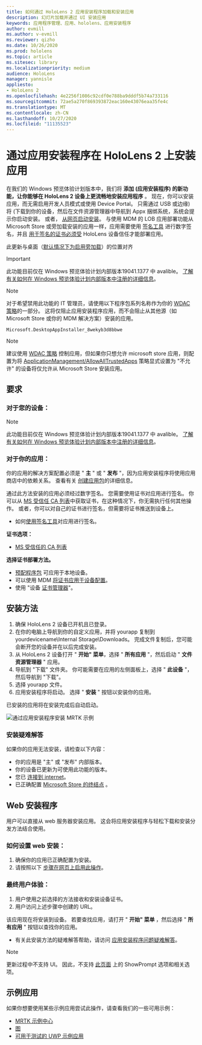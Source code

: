 ```yaml
---
title: 如何通过 HoloLens 2 应用安装程序加载和安装应用
description: 幻灯片加载并通过 UI 安装应用
keywords: 应用程序管理、应用、hololens、应用安装程序
author: evmill
ms.author: v-evmill
ms.reviewer: qizho
ms.date: 10/26/2020
ms.prod: hololens
ms.topic: article
ms.sitesec: library
ms.localizationpriority: medium
audience: HoloLens
manager: yannisle
appliesto:
- HoloLens 2
ms.openlocfilehash: 4e2256f1086c92cdf0e788ba9dddf5b74a733116
ms.sourcegitcommit: 72ae5a270f869393872eac160e43076eaa35fe4c
ms.translationtype: MT
ms.contentlocale: zh-CN
ms.lasthandoff: 10/27/2020
ms.locfileid: "11135523"
---
```

# 通过应用安装程序在 HoloLens 2 上安装应用

在我们的 Windows 预览体验计划版本中，我们将 **添加 (应用安装程序) 的新功能，让你能够在 HoloLens 2 设备上更流畅地安装应用程序** 。  现在，你可以安装应用，而无需启用开发人员模式或使用 Device Portal。  只需通过 USB 或边缘) 将 (下载到你的设备，然后在文件资源管理器中导航到 Appx 捆绑系统，系统会提示你启动安装。  或者， [从网页启动安装](https://docs.microsoft.com/windows/msix/app-installer/installing-windows10-apps-web)。  与使用 MDM 的 LOB 应用部署功能从 Microsoft Store 或旁加载安装的应用一样，应用需要使用 [签名工具](https://docs.microsoft.com/windows/win32/appxpkg/how-to-sign-a-package-using-signtool) 进行数字签名，并且 [用于签名的证书必须受](https://docs.microsoft.com/windows/win32/appxpkg/how-to-sign-a-package-using-signtool#security-considerations) HoloLens 设备信任才能部署应用。   

此更新与桌面（[默认情况下为启用旁加载](https://blogs.windows.com/windows-insider/2019/08/07/announcing-windows-10-insider-preview-build-18956/)）的位置对齐

> [!IMPORTANT]
> 此功能目前仅在 Windows 预览体验计划内部版本19041.1377 中 avalible。 [了解有关如何在 Windows 预览体验计划内部版本中注册的详细信息](hololens-insider.md)。

> [!NOTE]
> 对于希望禁用此功能的 IT 管理员，请使用以下程序包系列名称作为你的 [WDAC 策略](windows-defender-application-control-wdac.md)的一部分。 这将仅阻止应用安装程序应用，而不会阻止从其他源（如 Microsoft Store 或你的 MDM 解决方案）安装的应用。
```
Microsoft.DesktopAppInstaller_8wekyb3d8bbwe
```
> [!NOTE]
> 建议使用 [WDAC 策略](windows-defender-application-control-wdac.md) 控制应用，但如果你只想允许 microsoft store 应用，则配置为将 [ApplicationManagement/AllowAllTrustedApps](https://docs.microsoft.com/windows/client-management/mdm/policy-csp-applicationmanagement#applicationmanagement-allowalltrustedapps) 策略显式设置为 "不允许" 的设备将仅允许从 Microsoft Store 安装应用。 

## 要求

### 对于您的设备： 
> [!NOTE]
> 此功能目前仅在 Windows 预览体验计划内部版本19041.1377 中 avalible。 [了解有关如何在 Windows 预览体验计划内部版本中注册的详细信息](hololens-insider.md)。

### 对于你的应用： 
你的应用的解决方案配置必须是 " **主** " 或 " **发布** "，因为应用安装程序将使用应用商店中的依赖关系。 查看有关 [创建应用包](https://docs.microsoft.com/windows/msix/app-installer/create-appinstallerfile-vs)的详细信息。

通过此方法安装的应用必须经过数字签名。 您需要使用证书对应用进行签名。 你可以从 [MS 受信任 CA 列表](https://ccadb-public.secure.force.com/microsoft/IncludedCACertificateReportForMSFT)中获取证书，在这种情况下，你无需执行任何其他操作。 或者，你可以对自己的证书进行签名，但需要将证书推送到设备上。 
- 如何[使用签名工具](https://docs.microsoft.com/windows/win32/appxpkg/how-to-sign-a-package-using-signtool)对应用进行签名。

**证书选项：** 
- [MS 受信任的 CA 列表](https://ccadb-public.secure.force.com/microsoft/IncludedCACertificateReportForMSFT)

**选择证书部署方法。** 
- [预配程序包](hololens-provisioning.md) 可应用于本地设备。
- 可以使用 MDM [将证书应用于设备配置](https://docs.microsoft.com/mem/intune/protect/certificates-configure)。
- 使用 "设备 [证书管理器](hololens-insider.md#certificate-manager)"。 

## 安装方法

1.  确保 HoloLens 2 设备已开机且已登录。
1.  在你的电脑上导航到你的自定义应用，并将 yourapp 复制到 yourdevicename\Internal Storage\Downloads。 
    完成文件复制后，您可能会断开您的设备并在以后完成安装。
1.  从 HoloLens 2 设备打开 " **开始" 菜单**，选择 " **所有应用** "，然后启动 " **文件资源管理器** " 应用。
1.  导航到 "下载" 文件夹。 你可能需要在应用的左侧面板上，选择 " **此设备** "，然后导航到 "下载"。
1.  选择 yourapp 文件。 
1.  应用安装程序将启动。 选择 " **安装** " 按钮以安装你的应用。 

已安装的应用将在安装完成后自动启动。 

![通过应用安装程序安装 MRTK 示例](images/hololens-app-installer-picture.jpg)

### 安装疑难解答
如果你的应用无法安装，请检查以下内容：
-   你的应用是 "主" 或 "发布" 内部版本。
- 你的设备已更新为可使用此功能的版本。 
-   您已 [连接到 internet](hololens-network.md)。
-   已正确配置 [Microsoft Store 的终结点](hololens-offline.md) 。  

## Web 安装程序

用户可以直接从 web 服务器安装应用。 这会将应用安装程序与轻松下载和安装分发方法结合使用。 

### 如何设置 web 安装：
1.  确保你的应用已正确配置为安装。
1.  请按照以下 [步骤在网页上启用此操作](https://docs.microsoft.com/windows/msix/app-installer/installing-windows10-apps-web#how-to-enable-this-on-a-webpage)。 

### 最终用户体验：
1. 用户使用之前选择的方法接收和安装设备证书。 
1. 用户访问上述步骤中创建的 URL。

该应用现在将安装到设备。 若要查找应用，请打开 " **开始" 菜单** ，然后选择 " **所有应用** " 按钮以查找你的应用。 

-   有关此安装方法的疑难解答帮助，请访问 [应用安装程序问题疑难解答](https://docs.microsoft.com/windows/msix/app-installer/troubleshoot-appinstaller-issues)。 

> [!NOTE]
> 更新过程中不支持 UI。 因此，不支持 [此页面](https://docs.microsoft.com/windows/msix/app-installer/update-settings) 上的 ShowPrompt 选项和相关选项。

## 示例应用

如果你想要使用某些示例应用尝试此操作，请查看我们的一些可用示例：
- [MRTK 示例中心](https://microsoft.github.io/MixedRealityToolkit-Unity/Documentation/README_ExampleHub.html)
- [图](https://docs.microsoft.com/windows/mixed-reality/develop/unity/sampleapp-surfaces)
- [可用于测试的 UWP 示例应用](https://github.com/microsoft/Windows-universal-samples/tree/master/Samples)
